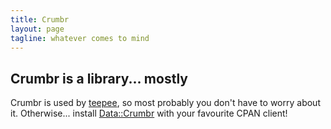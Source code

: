 ```yaml
---
title: Crumbr
layout: page
tagline: whatever comes to mind
---
```


## Crumbr is a library... mostly

Crumbr is used by [teepee](https://github.com/polettix/teepee), so
most probably you don't have to worry about it. Otherwise... install
[Data::Crumbr](https://metacpan.org/pod/Data::Crumbr) with your
favourite CPAN client!

